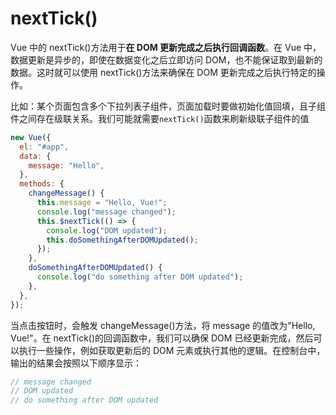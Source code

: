 # nextTick()

Vue 中的 nextTick()方法用于**在 DOM 更新完成之后执行回调函数**。在 Vue 中，数据更新是异步的，即使在数据变化之后立即访问 DOM，也不能保证取到最新的数据。这时就可以使用 nextTick()方法来确保在 DOM 更新完成之后执行特定的操作。

比如：某个页面包含多个下拉列表子组件，页面加载时要做初始化值回填，且子组件之间存在级联关系。我们可能就需要`nextTick()`函数来刷新级联子组件的值

```js
new Vue({
  el: "#app",
  data: {
    message: "Hello",
  },
  methods: {
    changeMessage() {
      this.message = "Hello, Vue!";
      console.log("message changed");
      this.$nextTick(() => {
        console.log("DOM updated");
        this.doSomethingAfterDOMUpdated();
      });
    },
    doSomethingAfterDOMUpdated() {
      console.log("do something after DOM updated");
    },
  },
});
```

当点击按钮时，会触发 changeMessage()方法，将 message 的值改为"Hello, Vue!"。在 nextTick()的回调函数中，我们可以确保 DOM 已经更新完成，然后可以执行一些操作，例如获取更新后的 DOM 元素或执行其他的逻辑。在控制台中，输出的结果会按照以下顺序显示：

```js
// message changed
// DOM updated
// do something after DOM updated
```
